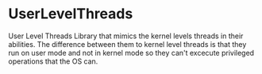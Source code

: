 # UserLevelThreads

User Level Threads Library that mimics the kernel levels threads in their abilities. 
The difference between them to kernel level threads is that they run on user mode 
and not in kernel mode so they can't excecute privileged operations that the OS can.
